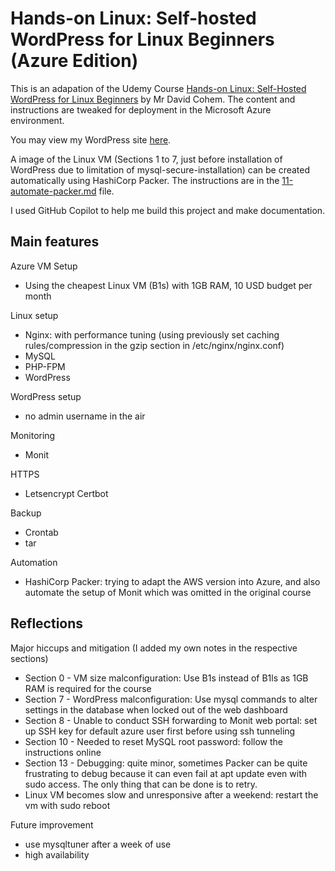 # Hands-on Linux: Self-hosted WordPress for Linux Beginners (Azure Edition)

This is an adapation of the Udemy Course [Hands-on Linux: Self-Hosted WordPress for Linux Beginners](https://www.udemy.com/hands-on-linux-self-hosted-wordpress-for-linux-beginners/) by Mr David Cohem. The content and instructions are tweaked for deployment in the Microsoft Azure environment.

You may view my WordPress site [here](https://www.mphho.com).

A image of the Linux VM (Sections 1 to 7, just before installation of WordPress due to limitation of mysql-secure-installation) can be created automatically using HashiCorp Packer. The instructions are in the [11-automate-packer.md](11-automate-packer.md) file.

I used GitHub Copilot to help me build this project and make documentation.

## Main features

Azure VM Setup
 - Using the cheapest Linux VM (B1s) with 1GB RAM, 10 USD budget per month

Linux setup
 - Nginx: with performance tuning (using previously set caching rules/compression in the gzip section in /etc/nginx/nginx.conf)
 - MySQL
 - PHP-FPM
 - WordPress

WordPress setup
 - no admin username in the air

Monitoring
 - Monit

HTTPS
 - Letsencrypt Certbot

Backup
 - Crontab
 - tar

Automation
 - HashiCorp Packer: trying to adapt the AWS version into Azure, and also automate the setup of Monit which was omitted in the original course

## Reflections

Major hiccups and mitigation (I added my own notes in the respective sections)
- Section 0 - VM size malconfiguration: Use B1s instead of B1ls as 1GB RAM is required for the course
- Section 7 - WordPress malconfiguration: Use mysql commands to alter settings in the database when locked out of the web dashboard
- Section 8 - Unable to conduct SSH forwarding to Monit web portal: set up SSH key for default azure user first before using ssh tunneling
- Section 10 - Needed to reset MySQL root password: follow the instructions online
- Section 13 - Debugging: quite minor, sometimes Packer can be quite frustrating to debug because it can even fail at apt update even with sudo access. The only thing that can be done is to retry.
- Linux VM becomes slow and unresponsive after a weekend: restart the vm with sudo reboot

Future improvement
 - use mysqltuner after a week of use
 - high availability